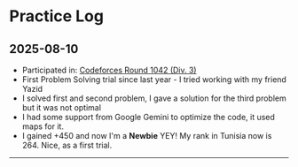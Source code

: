 # Practice Log

## 2025-08-10
- Participated in: [Codeforces Round 1042 (Div. 3)]([https://codeforces.com/problemset/problem/1234/A](https://codeforces.com/contest/2131))
- First Problem Solving trial since last year - I tried working with my friend Yazid
- I solved first and second problem, I gave a solution for the third problem but it was not optimal
- I had some support from Google Gemini to optimize the code, it used maps for it.
- I gained +450 and now I'm a **Newbie** YEY! My rank in Tunisia now is 264. Nice, as a first trial.
---
